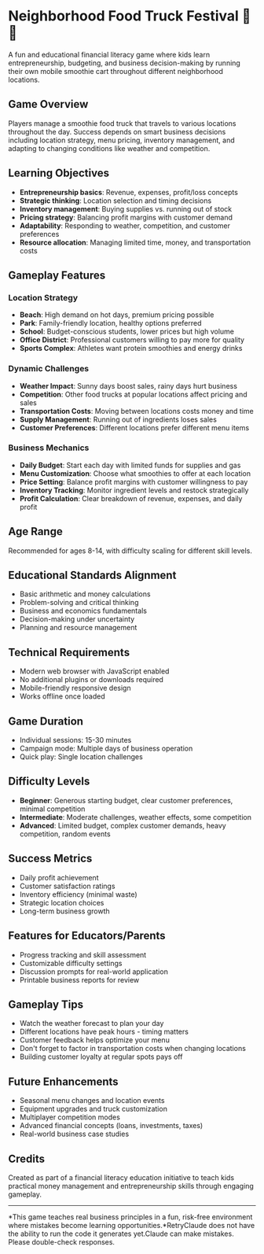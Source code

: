# Neighborhood Food Truck Festival 🚚🍹

A fun and educational financial literacy game where kids learn entrepreneurship, budgeting, and business decision-making by running their own mobile smoothie cart throughout different neighborhood locations.

## Game Overview

Players manage a smoothie food truck that travels to various locations throughout the day. Success depends on smart business decisions including location strategy, menu pricing, inventory management, and adapting to changing conditions like weather and competition.

## Learning Objectives

- **Entrepreneurship basics**: Revenue, expenses, profit/loss concepts
- **Strategic thinking**: Location selection and timing decisions  
- **Inventory management**: Buying supplies vs. running out of stock
- **Pricing strategy**: Balancing profit margins with customer demand
- **Adaptability**: Responding to weather, competition, and customer preferences
- **Resource allocation**: Managing limited time, money, and transportation costs

## Gameplay Features

### Location Strategy
- **Beach**: High demand on hot days, premium pricing possible
- **Park**: Family-friendly location, healthy options preferred
- **School**: Budget-conscious students, lower prices but high volume
- **Office District**: Professional customers willing to pay more for quality
- **Sports Complex**: Athletes want protein smoothies and energy drinks

### Dynamic Challenges
- **Weather Impact**: Sunny days boost sales, rainy days hurt business
- **Competition**: Other food trucks at popular locations affect pricing and sales
- **Transportation Costs**: Moving between locations costs money and time
- **Supply Management**: Running out of ingredients loses sales
- **Customer Preferences**: Different locations prefer different menu items

### Business Mechanics
- **Daily Budget**: Start each day with limited funds for supplies and gas
- **Menu Customization**: Choose what smoothies to offer at each location
- **Price Setting**: Balance profit margins with customer willingness to pay
- **Inventory Tracking**: Monitor ingredient levels and restock strategically
- **Profit Calculation**: Clear breakdown of revenue, expenses, and daily profit

## Age Range
Recommended for ages 8-14, with difficulty scaling for different skill levels.

## Educational Standards Alignment
- Basic arithmetic and money calculations
- Problem-solving and critical thinking
- Business and economics fundamentals
- Decision-making under uncertainty
- Planning and resource management

## Technical Requirements
- Modern web browser with JavaScript enabled
- No additional plugins or downloads required
- Mobile-friendly responsive design
- Works offline once loaded

## Game Duration
- Individual sessions: 15-30 minutes
- Campaign mode: Multiple days of business operation
- Quick play: Single location challenges

## Difficulty Levels
- **Beginner**: Generous starting budget, clear customer preferences, minimal competition
- **Intermediate**: Moderate challenges, weather effects, some competition
- **Advanced**: Limited budget, complex customer demands, heavy competition, random events

## Success Metrics
- Daily profit achievement
- Customer satisfaction ratings
- Inventory efficiency (minimal waste)
- Strategic location choices
- Long-term business growth

## Features for Educators/Parents
- Progress tracking and skill assessment
- Customizable difficulty settings  
- Discussion prompts for real-world application
- Printable business reports for review

## Gameplay Tips
- Watch the weather forecast to plan your day
- Different locations have peak hours - timing matters
- Customer feedback helps optimize your menu
- Don't forget to factor in transportation costs when changing locations
- Building customer loyalty at regular spots pays off

## Future Enhancements
- Seasonal menu changes and location events
- Equipment upgrades and truck customization
- Multiplayer competition modes
- Advanced financial concepts (loans, investments, taxes)
- Real-world business case studies

## Credits
Created as part of a financial literacy education initiative to teach kids practical money management and entrepreneurship skills through engaging gameplay.

---

*This game teaches real business principles in a fun, risk-free environment where mistakes become learning opportunities.*RetryClaude does not have the ability to run the code it generates yet.Claude can make mistakes. Please double-check responses.
